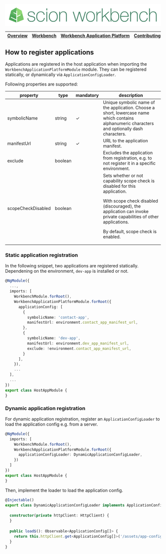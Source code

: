 ![SCION Workbench](/resources/site/logo/scion-workbench-banner.png)

[Overview][menu-overview] | [Workbench][menu-workbench] | [Workbench&nbsp;Application&nbsp;Platform][menu-workbench-application-platform] | [Contributing][menu-contributing] | [Changelog][menu-changelog] | [Sponsoring][menu-sponsoring] | [Links][menu-links]
|---|---|---|---|---|---|---|

## How to register applications
Applications are registered in the host application when importing the `WorkbenchApplicationPlatformModule` module. They can be registered statically, or dynamically via `ApplicationConfigLoader`.

Following properties are supported:

|property|type|mandatory|description|
|-|-|-|-|
|symbolicName|string|✓|Unique symbolic name of the application. Choose a short, lowercase name which contains alphanumeric characters and optionally dash characters.|
|manifestUrl|string|✓|URL to the application manifest.|
|exclude|boolean||Excludes the application from registration, e.g. to not register it in a specific environment.|
|scopeCheckDisabled|boolean||Sets whether or not capability scope check is disabled for this application.<p>With scope check disabled (discouraged), the application can invoke private capabilities of other applications.<p>By default, scope check is enabled.|

### Static application registration
  
In the following snippet, two applications are registered statically. Dependening on the environment, `dev-app` is installed or not.

```typescript
@NgModule({
  ...,
  imports: [
    WorkbenchModule.forRoot(),
    WorkbenchApplicationPlatformModule.forRoot({
      applicationConfig: [
        {
          symbolicName: 'contact-app',
          manifestUrl: environment.contact_app_manifest_url,
        },
        {
          symbolicName: 'dev-app',
          manifestUrl: environment.dev_app_manifest_url,
          exclude: !environment.contact_app_manifest_url,
        }
      ],
    }),
    ...
  ],
  ...
})
export class HostAppModule {
}
```

### Dynamic application registration

For dynamic application registration, register an `ApplicationConfigLoader` to load the application config e.g. from a server.

```typescript
@NgModule({
  imports: [
    WorkbenchModule.forRoot(),
    WorkbenchApplicationPlatformModule.forRoot({
      applicationConfigLoader: DynamicApplicationConfigLoader,
    })
  ]
})
export class HostAppModule {
}
```

Then, implement the loader to load the application config.

```typescript
@Injectable()
export class DynamicApplicationConfigLoader implements ApplicationConfigLoader {

  constructor(private httpClient: HttpClient) {
  }

  public load$(): Observable<ApplicationConfig[]> {
    return this.httpClient.get<ApplicationConfig[]>('/assets/app-config.json');
  }
}
```

[menu-overview]: /README.md
[menu-workbench]: /resources/site/workbench.md
[menu-workbench-application-platform]: /resources/site/workbench-application-platform.md
[menu-contributing]: /CONTRIBUTING.md
[menu-changelog]: /resources/site/changelog.md
[menu-sponsoring]: /resources/site/sponsors.md
[menu-links]: /resources/site/links.md